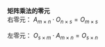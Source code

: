 **矩阵乘法的零元**    
右零元： $A_{m\times n}\cdot O_{n\times s}=O_{m\times s}$     
    
左零元： $O_{s\times m}\cdot A_{m\times n}=O_{s\times n}$     

